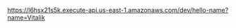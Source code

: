 <a href='https://l6hsx21s5k.execute-api.us-east-1.amazonaws.com/dev/hello-name?name=Vitalik'>https://l6hsx21s5k.execute-api.us-east-1.amazonaws.com/dev/hello-name?name=Vitalik</a>
